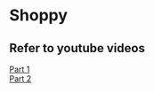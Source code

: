 # Shoppy

## Refer to youtube videos
[Part 1](https://youtu.be/2aML6wfUGGA)  
[Part 2](https://youtu.be/axneIh7KuRY)

